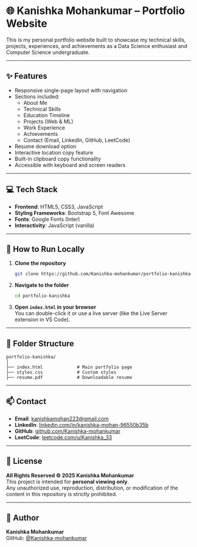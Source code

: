 # 🌐 Kanishka Mohankumar – Portfolio Website

This is my personal portfolio website built to showcase my technical skills, projects, experiences, and achievements as a Data Science enthusiast and Computer Science undergraduate.

---

## ✨ Features

- Responsive single-page layout with navigation  
- Sections included:  
  - About Me  
  - Technical Skills  
  - Education Timeline  
  - Projects (Web & ML)  
  - Work Experience  
  - Achievements  
  - Contact (Email, LinkedIn, GitHub, LeetCode)  
- Resume download option  
- Interactive location copy feature  
- Built-in clipboard copy functionality  
- Accessible with keyboard and screen readers  

---

## 💻 Tech Stack

- **Frontend**: HTML5, CSS3, JavaScript  
- **Styling Frameworks**: Bootstrap 5, Font Awesome  
- **Fonts**: Google Fonts (Inter)  
- **Interactivity**: JavaScript (vanilla)  

---

## 🚀 How to Run Locally

1. **Clone the repository**  
   ```bash
   git clone https://github.com/Kanishka-mohankumar/portfolio-kanishka.git
   ```

2. **Navigate to the folder**  
   ```bash
   cd portfolio-kanishka
   ```

3. **Open `index.html` in your browser**  
   You can double-click it or use a live server (like the Live Server extension in VS Code).

---

## 📂 Folder Structure

```
portfolio-kanishka/
│
├── index.html             # Main portfolio page
├── styles.css             # Custom styles
├── resume.pdf             # Downloadable resume
```

---

## 📫 Contact

- **Email**: [kanishkamohan223@gmail.com](mailto:kanishkamohan223@gmail.com)  
- **LinkedIn**: [linkedin.com/in/kanishka-mohan-96550b35b](https://www.linkedin.com/in/kanishka-mohankumar-099742303/)  
- **GitHub**: [github.com/Kanishka-mohankumar](https://github.com/Kanishka-mohankumar)  
- **LeetCode**: [leetcode.com/u/Kanishka_33](https://leetcode.com/u/Kanishka_33/)

---

## 🪪 License

**All Rights Reserved © 2025 Kanishka Mohankumar**  
This project is intended for **personal viewing only**.  
Any unauthorized use, reproduction, distribution, or modification of the content in this repository is strictly prohibited.

---

## 👤 Author

**Kanishka Mohankumar**  
GitHub: [@Kanishka-mohankumar](https://github.com/Kanishka-mohankumar)
